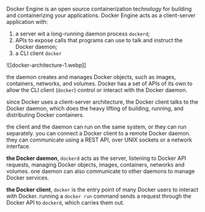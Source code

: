 Docker Engine is an open source containerization technology for building and containerizing your applications. Docker Engine acts as a client-server application with:

1. a server wit a long-running daemon process `dockerd`;
2. APIs to expose calls that programs can use to talk and instruct the Docker daemon;
3. a CLI client `docker`

![[docker-architecture-1.webp]]

the daemon creates and manages Docker objects, such as images, containers, networks, and volumes. Docker has a set of APIs of its own to allow the CLI client (`docker`) control or interact with the Docker daemon.

since Docker uses a client-server architecture, the Docker client talks to the Docker daemon, which does the heavy lifting of building, running, and distributing Docker containers.

the client and the daemon can run on the same system, or they can run separately. you can connect a Docker client to a remote Docker daemon. they can communicate using a REST API, over UNIX sockets or a network interface.

**the Docker daemon**, `dockerd` acts as the server, listening to Docker API requests, managing Docker objects, images, containers, networks and volumes. one daemon can also communicate to other daemons to manage Docker services.

**the Docker client**, `docker` is the entry point of many Docker users to interact with Docker. running a `docker run` command sends a request through the Docker API to `dockerd`, which carries them out.
